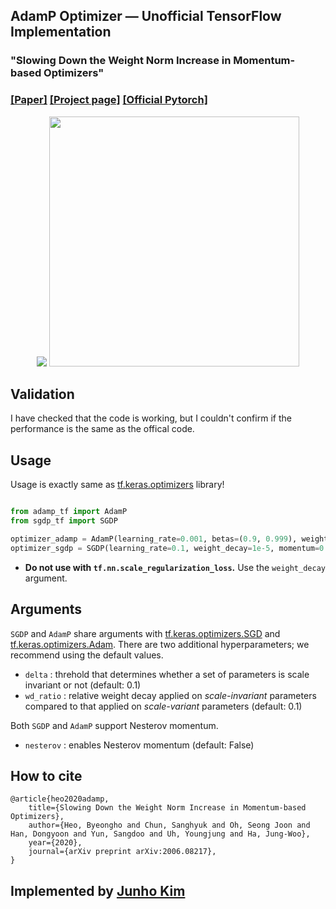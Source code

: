 ## AdamP Optimizer &mdash; Unofficial TensorFlow Implementation
### "Slowing Down the Weight Norm Increase in Momentum-based Optimizers"
### [[Paper]](https://arxiv.org/abs/2006.08217) [[Project page]](https://clovaai.github.io/AdamP/) [[Official Pytorch]](https://github.com/clovaai/AdamP)

<div align="center">
  <img src=https://clovaai.github.io/AdamP/static/img/projection.svg>
  <img src=https://clovaai.github.io/AdamP/static/img/algorithms.svg height=400px>
</div>


## Validation
I have checked that the code is working, but I couldn't confirm if the performance is the same as the offical code.

## Usage
Usage is exactly same as [tf.keras.optimizers](https://www.tensorflow.org/api_docs/python/tf/keras/optimizers) library!
```python

from adamp_tf import AdamP
from sgdp_tf import SGDP

optimizer_adamp = AdamP(learning_rate=0.001, betas=(0.9, 0.999), weight_decay=1e-2)
optimizer_sgdp = SGDP(learning_rate=0.1, weight_decay=1e-5, momentum=0.9, nesterov=True)
```
* **Do not use with `tf.nn.scale_regularization_loss`.** Use the `weight_decay` argument.

## Arguments
`SGDP` and `AdamP` share arguments with [tf.keras.optimizers.SGD](https://www.tensorflow.org/api_docs/python/tf/keras/optimizers/SGD) and [tf.keras.optimizers.Adam](https://www.tensorflow.org/api_docs/python/tf/keras/optimizers/Adam).
There are two additional hyperparameters; we recommend using the default values.
- `delta` : threhold that determines whether a set of parameters is scale invariant or not (default: 0.1)
- `wd_ratio` : relative weight decay applied on _scale-invariant_ parameters compared to that applied on _scale-variant_ parameters (default: 0.1)

Both `SGDP` and `AdamP` support Nesterov momentum.
- `nesterov` : enables Nesterov momentum (default: False)

## How to cite

```
@article{heo2020adamp,
    title={Slowing Down the Weight Norm Increase in Momentum-based Optimizers},
    author={Heo, Byeongho and Chun, Sanghyuk and Oh, Seong Joon and Han, Dongyoon and Yun, Sangdoo and Uh, Youngjung and Ha, Jung-Woo},
    year={2020},
    journal={arXiv preprint arXiv:2006.08217},
}
```

## Implemented by [Junho Kim](http://bit.ly/jhkim_ai)
